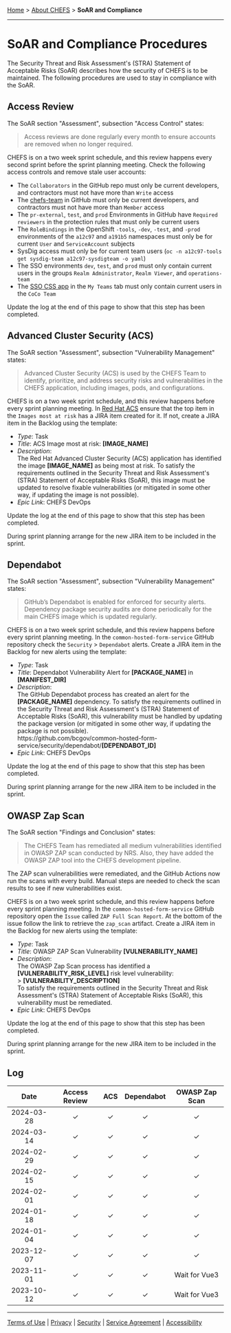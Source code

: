 [Home](index) > [About CHEFS](About) > **SoAR and Compliance**
***

# SoAR and Compliance Procedures

The Security Threat and Risk Assessment's (STRA) Statement of Acceptable Risks (SoAR) describes how the security of CHEFS is to be maintained. The following procedures are used to stay in compliance with the SoAR.

## Access Review

The SoAR section "Assessment", subsection "Access Control" states:

> Access reviews are done regularly every month to ensure accounts are removed when no longer required.

CHEFS is on a two week sprint schedule, and this review happens every second sprint before the sprint planning meeting. Check the following access controls and remove stale user accounts:

- The `Collaborators` in the GitHub repo must only be current developers, and contractors must not have more than `Write` access
- The [chefs-team](https://github.com/orgs/bcgov/teams/chefs-team) in GitHub must only be current developers, and contractors must not have more than `Member` access
- The `pr-external`, `test`, and `prod` Environments in GitHub have `Required reviewers` in the protection rules that must only be current users
- The `RoleBindings` in the OpenShift `-tools`, `-dev`, `-test`, and `-prod` environments of the `a12c97` and `a191b5` namespaces must only be for current `User` and `ServiceAccount` subjects
- SysDig access must only be for current team users (`oc -n a12c97-tools get sysdig-team a12c97-sysdigteam -o yaml`)
- The SSO environments `dev`, `test`, and `prod` must only contain current users in the groups `Realm Administrator`, `Realm Viewer`, and `operations-team`
- The [SSO CSS app](https://bcgov.github.io/sso-requests-preview) in the `My Teams` tab must only contain current users in the `CoCo Team`
<!--
#### TODO:
- api.gov.bc.ca
- Discord?
- Confluence/JIRA
- S3
-->

Update the log at the end of this page to show that this step has been completed.

## Advanced Cluster Security (ACS)

The SoAR section "Assessment", subsection "Vulnerability Management" states:

> Advanced Cluster Security (ACS) is used by the CHEFS Team to identify, prioritize, and address security risks and vulnerabilities in the CHEFS application, including images, pods, and configurations.

CHEFS is on a two week sprint schedule, and this review happens before every sprint planning meeting. In [Red Hat ACS](https://acs.developer.gov.bc.ca) ensure that the top item in the `Images most at risk` has a JIRA item created for it. If not, create a JIRA item in the Backlog using the template:

- _Type_: Task
- _Title_: ACS Image most at risk: **[IMAGE_NAME]**
- _Description_:<br>The Red Hat Advanced Cluster Security (ACS) application has identified the image **[IMAGE_NAME]** as being most at risk. To satisfy the requirements outlined in the Security Threat and Risk Assessment's (STRA) Statement of Acceptable Risks (SoAR), this image must be updated to resolve fixable vulnerabilities (or mitigated in some other way, if updating the image is not possible).
- _Epic Link_: CHEFS DevOps

Update the log at the end of this page to show that this step has been completed.

During sprint planning arrange for the new JIRA item to be included in the sprint.

## Dependabot

The SoAR section "Assessment", subsection "Vulnerability Management" states:

> GitHub’s Dependabot is enabled for enforced for security alerts. Dependency package security audits are done periodically for the main CHEFS image which is updated regularly.

CHEFS is on a two week sprint schedule, and this review happens before every sprint planning meeting. In the `common-hosted-form-service` GitHub repository check the `Security` > `Dependabot` alerts. Create a JIRA item in the Backlog for new alerts using the template:

- _Type_: Task
- _Title_: Dependabot Vulnerability Alert for **[PACKAGE_NAME]** in **[MANIFEST_DIR]**
- _Description_:<br>The GitHub Dependabot process has created an alert for the **[PACKAGE_NAME]** dependency. To satisfy the requirements outlined in the Security Threat and Risk Assessment's (STRA) Statement of Acceptable Risks (SoAR), this vulnerability must be handled by updating the package version (or mitigated in some other way, if updating the package is not possible).<br>
  ht<workaround>tps://gi</workaround>thub.com/bcgov/common-hosted-form-service/security/dependabot/**[DEPENDABOT_ID]**
- _Epic Link_: CHEFS DevOps

Update the log at the end of this page to show that this step has been completed.

During sprint planning arrange for the new JIRA item to be included in the sprint.

## OWASP Zap Scan

The SoAR section "Findings and Conclusion" states:

> The CHEFS Team has remediated all medium vulnerabilities identified in OWASP ZAP scan conducted by NRS. Also, they have added the OWASP ZAP tool into the CHEFS development pipeline.

The ZAP scan vulnerabilities were remediated, and the GitHub Actions now run the scans with every build. Manual steps are needed to check the scan results to see if new vulnerabilities exist.

CHEFS is on a two week sprint schedule, and this review happens before every sprint planning meeting. In the `common-hosted-form-service` GitHub repository open the `Issue` called `ZAP Full Scan Report`. At the bottom of the issue follow the link to retrieve the `zap_scan` artifact. Create a JIRA item in the Backlog for new alerts using the template:

- _Type_: Task
- _Title_: OWASP ZAP Scan Vulnerability **[VULNERABILITY_NAME]**
- _Description_:<br>The OWASP Zap Scan process has identified a **[VULNERABILITY_RISK_LEVEL]** risk level vulnerability:<br>
  \> **[VULNERABILITY_DESCRIPTION]**<br>
  To satisfy the requirements outlined in the Security Threat and Risk Assessment's (STRA) Statement of Acceptable Risks (SoAR), this vulnerability must be remediated.
- _Epic Link_: CHEFS DevOps

Update the log at the end of this page to show that this step has been completed.

During sprint planning arrange for the new JIRA item to be included in the sprint.

## Log

<!-- NOTE: The log is in reverse order by date (newest at top) -->
|Date|Access Review|ACS|Dependabot|OWASP Zap Scan|
|:---:|:---:|:---:|:---:|:---:|
|2024-03-28|&check;|&check;|&check;|&check;|
|2024-03-14|&check;|&check;|&check;|&check;|
|2024-02-29|&check;|&check;|&check;|&check;|
|2024-02-15|&check;|&check;|&check;|&check;|
|2024-02-01|&check;|&check;|&check;|&check;|
|2024-01-18|&check;|&check;|&check;|&check;|
|2024-01-04|&check;|&check;|&check;|&check;|
|2023-12-07|&check;|&check;|&check;|&check;|
|2023-11-01|&check;|&check;|&check;|Wait for Vue3|
|2023-10-12|&check;|&check;|&check;|Wait for Vue3|

***
[Terms of Use](Terms-of-Use) | [Privacy](Privacy) | [Security](Security) | [Service Agreement](Service-Agreement) | [Accessibility](Accessibility)
